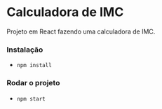 # Calculadora de IMC

Projeto em React fazendo uma calculadora de IMC.

### Instalação 
 - `npm install`

### Rodar o projeto
- `npm start`

